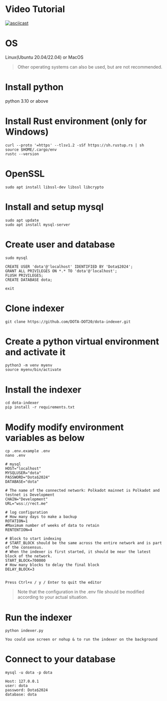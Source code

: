 # Video Tutorial
[![asciicast](https://asciinema.org/a/HNjOsxkvpNGFF4yGZhM9DseEr.svg)](https://asciinema.org/a/HNjOsxkvpNGFF4yGZhM9DseEr)

# OS
Linux(Ubuntu 20.04/22.04) or MacOS
> Other operating systems can also be used, but are not recommended.


# Install python
python 3.10 or above

# Install Rust environment (only for Windows)
```angular2html
curl --proto '=https' --tlsv1.2 -sSf https://sh.rustup.rs | sh
source $HOME/.cargo/env
rustc --version
```
# OpenSSL
```angular2html
sudo apt install libssl-dev libssl libcrypto
```
# Install and setup mysql
```
sudo apt update
sudo apt install mysql-server
```

# Create user and database

```
sudo mysql

CREATE USER 'dota'@'localhost' IDENTIFIED BY 'Dota$2024';
GRANT ALL PRIVILEGES ON *.* TO 'dota'@'localhost';
FLUSH PRIVILEGES;
CREATE DATABASE dota;

exit
```

# Clone indexer
```
git clone https://github.com/DOTA-DOT20/dota-indexer.git 
```

# Create a python virtual environment and activate it
```angular2html
python3 -m venv myenv
source myenv/bin/activate
```

# Install the indexer
```angular2html
cd dota-indexer
pip install -r requirements.txt
```
# Modify modify environment variables as below

```angular2html
cp .env.example .env
nano .env

# mysql
HOST="localhost"
MYSQLUSER="dota"
PASSWORD="Dota$2024"
DATABASE="dota"

# The name of the connected network: Polkadot mainnet is Polkadot and testnet is Development
CHAIN="Development"
URL="wss://rect.me"

# log configuration
# How many days to make a backup
ROTATION=1
#Maximum number of weeks of data to retain
RENTENTION=4

# Block to start indexing
# START_BLOCK should be the same across the entire network and is part of the consensus.
# When the indexer is first started, it should be near the latest block of the network.
START_BLOCK=700000
# How many blocks to delay the final block
DELAY_BLOCK=3


Press Ctrl+x / y / Enter to quit the editor
```



> Note that the configuration in the .env file should be modified according to your actual situation.

# Run the indexer
```angular2html
python indexer.py

You could use screen or nohup & to run the indexer on the background
```

# Connect to your database
```
mysql -u dota -p dota

Host: 127.0.0.1
user: dota
password: Dota$2024
database: dota
```
